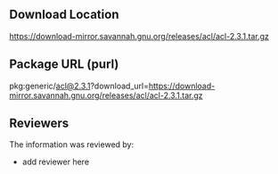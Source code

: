 ## Download Location

https://download-mirror.savannah.gnu.org/releases/acl/acl-2.3.1.tar.gz

## Package URL (purl)

pkg:generic/acl@2.3.1?download_url=https://download-mirror.savannah.gnu.org/releases/acl/acl-2.3.1.tar.gz

## Reviewers

The information was reviewed by:

* add reviewer here
